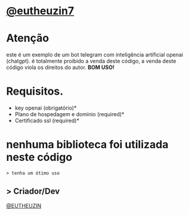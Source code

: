 # **[@eutheuzin7](https://github.com/eutheuzin7)**

# Atenção
este é um exemplo de um bot telegram com inteligência artificial openai (chatgpt). é totalmente proibido a venda deste código, a venda deste código viola os direitos do autor. **BOM USO!**

# Requisitos.
- key openai (obrigatório)*
- Plano de hospedagem e domínio (required)*
- Certificado ssl (required)*

# nenhuma biblioteca foi utilizada neste código
```
> tenha um ótimo uso
```

## > Criador/Dev
[@EUTHEUZIN](https://t.me/EUTHEUZIN)
